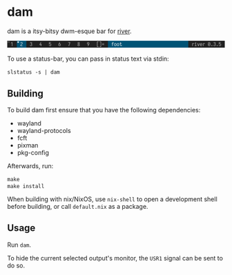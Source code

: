 # dam

dam is a itsy-bitsy dwm-esque bar for [river].

![](dam-demo.jpg)

To use a status-bar, you can pass in status text via stdin:
```
slstatus -s | dam
```

## Building

To build dam first ensure that you have the following dependencies:

* wayland
* wayland-protocols
* fcft
* pixman
* pkg-config

Afterwards, run:
```
make
make install
```

When building with nix/NixOS, use `nix-shell` to open a development shell
before building, or call `default.nix` as a package. 

## Usage

Run `dam`.

To hide the current selected output's monitor, the `USR1` signal can be
sent to do so.

[river]: https://codeberg.org/river
